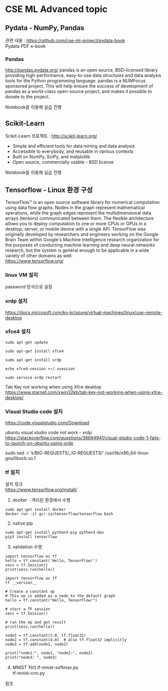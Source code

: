 # CSE ML Advanced topic

## Pydata - NumPy, Pandas
관련 내용 : https://github.com/cse-ml-project/pydata-book  
Pydata PDF e-book  

### Pandas  
http://pandas.pydata.org/ 
pandas is an open source, BSD-licensed library providing high-performance, easy-to-use data structures and data analysis tools for the Python programming language.
pandas is a NUMFocus sponsored project. This will help ensure the success of development of pandas as a world-class open-source project, and makes it possible to donate to the project.  

Notebook을 이용해 실습 진행  

## Scikit-Learn
Scikit-Learn 프로젝트 : http://scikit-learn.org/  

- Simple and efficient tools for data mining and data analysis
- Accessible to everybody, and reusable in various contexts
- Built on NumPy, SciPy, and matplotlib
- Open source, commercially usable - BSD license
  
Notebook을 이용해 실습 진행  

## Tensorflow - Linux 환경 구성
TensorFlow™ is an open source software library for numerical computation using data flow graphs. Nodes in the graph represent mathematical operations, while the graph edges represent the multidimensional data arrays (tensors) communicated between them. The flexible architecture allows you to deploy computation to one or more CPUs or GPUs in a desktop, server, or mobile device with a single API. TensorFlow was originally developed by researchers and engineers working on the Google Brain Team within Google's Machine Intelligence research organization for the purposes of conducting machine learning and deep neural networks research, but the system is general enough to be applicable in a wide variety of other domains as well.  
https://www.tensorflow.org/  

### linux VM 설치
password 방식으로 설정  

### xrdp 설치
https://docs.microsoft.com/ko-kr/azure/virtual-machines/linux/use-remote-desktop  

### xfce4 설치
```
sudo apt-get update  

sudo apt-get install xfce4  

sudo apt-get install xrdp  

echo xfce4-session >~/.xsession  

sudo service xrdp restart  
```

Tab Key not working when using Xfce desktop  
https://www.starnet.com/xwin32kb/tab-key-not-working-when-using-xfce-desktop/  

### Visual Studio code 설치
https://code.visualstudio.com/Download  

ubuntu visual studio code not work - xrdp  
https://stackoverflow.com/questions/36694941/visual-studio-code-1-fails-to-launch-on-ubuntu-using-xrdp  

sudo sed -i 's/BIG-REQUESTS/_IG-REQUESTS/' /usr/lib/x86_64-linux-gnu/libxcb.so.1  

### tf 설치
설치 링크  
https://www.tensorflow.org/install/  

1. docker - 격리된 환경에서 수행
```
sudo apt-get install docker  
docker run -it gcr.io/tensorflow/tensorflow bash  
```

2. native pip
```
sudo apt-get install python3-pip python3-dev  
pip3 install tensorflow  
```

3. validation 수행
```
import tensorflow as tf  
hello = tf.constant('Hello, TensorFlow!')  
sess = tf.Session()  
print(sess.run(hello))  
```

```
import tensorflow as tf
tf __version__
```

```
# Create a constant op 
# This op is added as a node to the default graph 
hello = tf.constant("Hello, TensorFlow!") 

# start a TF session 
sess = tf.Session() 

# run the op and get result 
print(sess.run(hello))
```

```
node1 = tf.constant(3.0, tf.float32) 
node2 = tf.constant(4.0)  # also tf.float32 implicitly 
node3 = tf.add(node1, node2)

print("node1:", node1, "node2:", node2) 
print("node3: ", node3)
```

4. MNIST 처리
tf-mnist-softmax.py  
tf-mnist-cnn.py  

참조